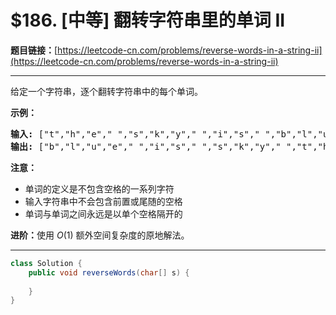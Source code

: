 # $186. [中等] 翻转字符串里的单词 II

**题目链接：**[https://leetcode-cn.com/problems/reverse-words-in-a-string-ii](https://leetcode-cn.com/problems/reverse-words-in-a-string-ii)

---

<div class="content__1Y2H">
 <div class="notranslate">
  <p>给定一个字符串，逐个翻转字符串中的每个单词。</p> 
  <p><strong>示例：</strong></p> 
  <pre class="language-text"><strong>输入: </strong>["t","h","e"," ","s","k","y"," ","i","s"," ","b","l","u","e"]
<strong>输出: </strong>["b","l","u","e"," ","i","s"," ","s","k","y"," ","t","h","e"]</pre> 
  <p><strong>注意：</strong></p> 
  <ul> 
   <li>单词的定义是不包含空格的一系列字符</li> 
   <li>输入字符串中不会包含前置或尾随的空格</li> 
   <li>单词与单词之间永远是以单个空格隔开的</li> 
  </ul> 
  <p><strong>进阶：</strong>使用&nbsp;<em>O</em>(1) 额外空间复杂度的原地解法。</p> 
 </div>
</div>

---

```java
class Solution {
    public void reverseWords(char[] s) {
        
    }
}
```